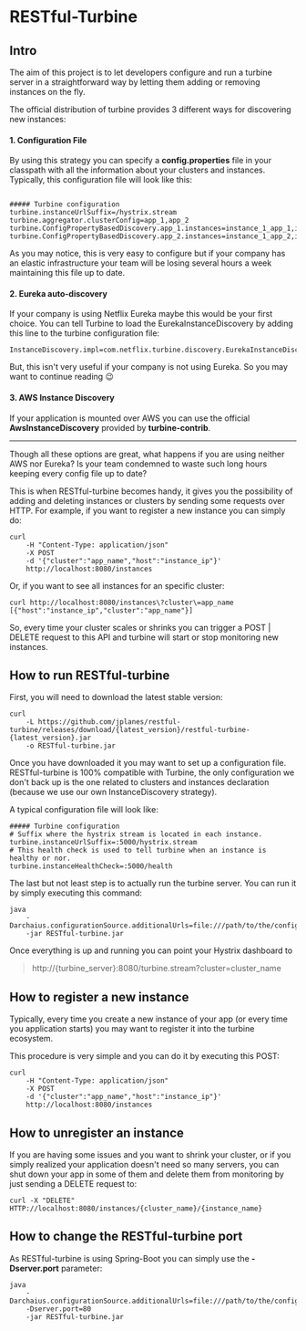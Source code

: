 RESTful-Turbine
======

Intro
-------

The aim of this project is to let developers configure and run a turbine server in a straightforward way by letting them adding or removing instances on the fly.

The official distribution of turbine provides 3 different ways for discovering new instances:

#### 1. Configuration File

By using this strategy you can specify a **config.properties** file in your classpath with all the information about your clusters and instances. Typically, this configuration file will look like this:

```

##### Turbine configuration
turbine.instanceUrlSuffix=/hystrix.stream
turbine.aggregator.clusterConfig=app_1,app_2
turbine.ConfigPropertyBasedDiscovery.app_1.instances=instance_1_app_1,instance_2_app_1
turbine.ConfigPropertyBasedDiscovery.app_2.instances=instance_1_app_2,instance_2_app_2

```
As you may notice, this is very easy to configure but if your company has an elastic infrastructure your team will be losing several hours a week maintaining this file up to date. 

#### 2. Eureka auto-discovery

If your company is using Netflix Eureka maybe this would be your first choice. You can tell Turbine to load the EurekaInstanceDiscovery by adding this line to the turbine configuration file:

```
InstanceDiscovery.impl=com.netflix.turbine.discovery.EurekaInstanceDiscovery.class
```

But, this isn't very useful if your company is not using Eureka. So you may want to continue reading :wink:

#### 3. AWS Instance Discovery

If your application is mounted over AWS you can use the official **AwsInstanceDiscovery** provided by **turbine-contrib**.

-------

Though all these options are great, what happens if you are using neither AWS nor Eureka? Is your team condemned to waste such long hours keeping every config file up to date?

This is when RESTful-turbine becomes handy, it gives you the possibility of adding and deleting instances or clusters by sending some requests over HTTP. For example, if you want to register a new instance you can simply do:

```
curl 
    -H "Content-Type: application/json" 
    -X POST 
    -d '{"cluster":"app_name","host":"instance_ip"}'
    http://localhost:8080/instances
```

Or, if you want to see all instances for an specific cluster:

```
curl http://localhost:8080/instances\?cluster\=app_name
[{"host":"instance_ip","cluster":"app_name"}]
```

So, every time your cluster scales or shrinks you can trigger a POST | DELETE request to this API and turbine will start or stop monitoring new instances.
 
How to run RESTful-turbine
-------

First, you will need to download the latest stable version:

```
curl 
    -L https://github.com/jplanes/restful-turbine/releases/download/{latest_version}/restful-turbine-{latest_version}.jar 
    -o RESTful-turbine.jar
```

Once you have downloaded it you may want to set up a configuration file. RESTful-turbine is 100% compatible with Turbine, the only configuration we don't back up is the one related to clusters and instances declaration (because we use our own InstanceDiscovery strategy).
 
 A typical configuration file will look like:

```
##### Turbine configuration
# Suffix where the hystrix stream is located in each instance.
turbine.instanceUrlSuffix=:5000/hystrix.stream
# This health check is used to tell turbine when an instance is healthy or nor.
turbine.instanceHealthCheck=:5000/health
```

The last but not least step is to actually run the turbine server. You can run it by simply executing this command:

```
java 
    -Darchaius.configurationSource.additionalUrls=file:///path/to/the/config.properties 
    -jar RESTful-turbine.jar
```
Once everything is up and running you can point your Hystrix dashboard to 

> http://{turbine_server}:8080/turbine.stream?cluster=cluster_name

How to register a new instance
-------

Typically, every time you create a new instance of your app (or every time you application starts) you may want to register it into the turbine ecosystem.

This procedure is very simple and you can do it by executing this POST: 

```
curl 
    -H "Content-Type: application/json" 
    -X POST 
    -d '{"cluster":"app_name","host":"instance_ip"}'
    http://localhost:8080/instances
```

How to unregister an instance
-------

If you are having some issues and you want to shrink your cluster, or if you simply realized your application doesn't need so many servers, you can shut down your app in some of them and delete them from monitoring by just sending a DELETE request to:

```
curl -X "DELETE" HTTP://localhost:8080/instances/{cluster_name}/{instance_name}
```

How to change the RESTful-turbine port
-------

As RESTful-turbine is using Spring-Boot you can simply use the **-Dserver.port** parameter:

```
java 
    -Darchaius.configurationSource.additionalUrls=file:///path/to/the/config.properties 
    -Dserver.port=80
    -jar RESTful-turbine.jar
```
